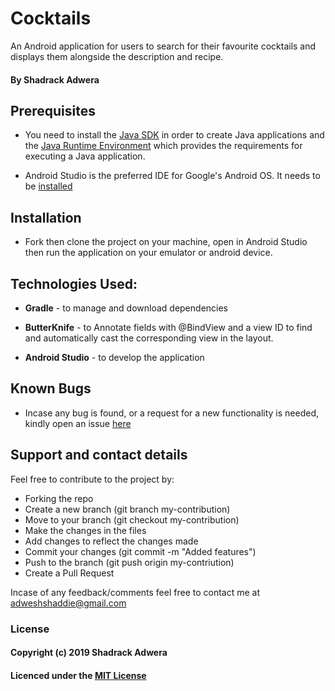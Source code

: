 # Cocktails

An Android application for users to search for their favourite cocktails and displays them alongside the description and recipe.

#### By Shadrack Adwera

## Prerequisites

* You need to install the [Java SDK](https://sdkman.io/install) in order to create Java applications and the [Java Runtime Environment](https://sdkman.io/usage) which provides the requirements for executing a Java application.

* Android Studio is the preferred IDE for Google's Android OS. It needs to be [installed](https://developer.android.com/studio#downloads)

## Installation

* Fork then clone the project on your machine, open in Android Studio then run the application on your emulator or android device.

## Technologies Used:

* **Gradle** - to manage and download dependencies

* **ButterKnife** - to Annotate fields with @BindView and a view ID to find and automatically cast the corresponding view in the layout.

* **Android Studio** - to develop the application

## Known Bugs

* Incase any bug is found, or a request for a new functionality is needed, kindly open an issue [here](https://github.com/ShadrackAdwera/Cocktails/issues/new)

## Support and contact details

Feel free to contribute to the project by:

* Forking the repo
* Create a new branch (git branch my-contribution)
* Move to your branch (git checkout my-contribution)
* Make the changes in the files
* Add changes to reflect the changes made
* Commit your changes (git commit -m "Added features")
* Push to the branch (git push origin my-contriution)
* Create a Pull Request

Incase of any feedback/comments feel free to contact me at adweshshaddie@gmail.com

### License

#### Copyright (c) 2019 Shadrack Adwera

#### Licenced under the [MIT License](LICENSE)
